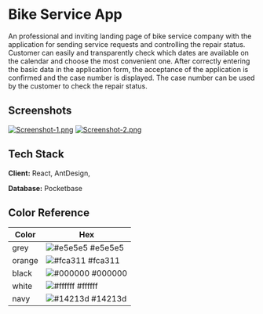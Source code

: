 
# Bike Service App

An professional and inviting landing page of bike service company with 
the application for sending service requests and controlling the repair status. 
Customer can easily and transparently check which dates are available on the calendar 
and choose the most convenient one. After correctly entering the basic data 
in the application form, the acceptance of the application is confirmed and 
the case number is displayed. The case number can be used by the customer 
to check the repair status.  


## Screenshots

[![Screenshot-1.png](https://i.postimg.cc/3N7HTYcf/Screenshot-from-2022-07-30-07-01-22.png)](https://postimg.cc/G8MfPwrv)
[![Screenshot-2.png](https://i.postimg.cc/9MyjKrJq/Screenshot-from-2022-07-30-07-01-14.png)](https://postimg.cc/626SG5s9)


## Tech Stack

**Client:** React, AntDesign,

**Database:** Pocketbase

## Color Reference

| Color             | Hex                                                                |
| ----------------- | ------------------------------------------------------------------ |
| grey | ![#e5e5e5](https://via.placeholder.com/10/0a192f?text=+) #e5e5e5 |
| orange | ![#fca311](https://via.placeholder.com/10/f8f8f8?text=+) #fca311 |
| black | ![#000000](https://via.placeholder.com/10/00b48a?text=+) #000000 |
| white | ![#ffffff](https://via.placeholder.com/10/00b48a?text=+) #ffffff |
| navy | ![#14213d](https://via.placeholder.com/10/00b48a?text=+) #14213d |



